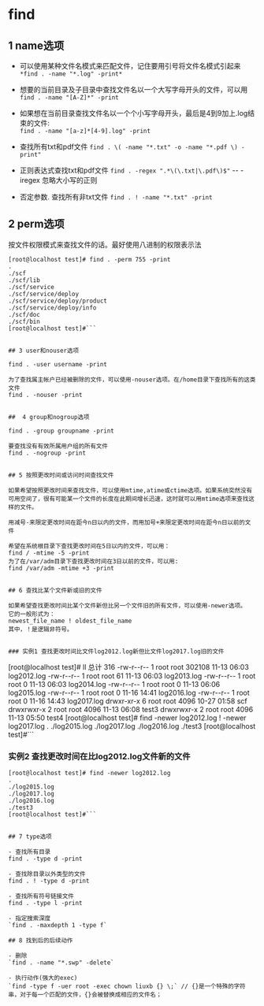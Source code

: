 # find


## 1 name选项  
- 可以使用某种文件名模式来匹配文件，记住要用引号将文件名模式引起来  
`*find . -name "*.log" -print*`  

- 想要的当前目录及子目录中查找文件名以一个大写字母开头的文件，可以用  
`find . -name "[A-Z]*" -print`  

- 如果想在当前目录查找文件名以一个个小写字母开头，最后是4到9加上.log结束的文件:  
`find . -name "[a-z]*[4-9].log" -print`  

- 查找所有txt和pdf文件
`find . \( -name "*.txt" -o -name "*.pdf \) -print"`

- 正则表达式查找txt和pdf文件
`find . -regex ".*\(\.txt|\.pdf\)$"`
-- -iregex 忽略大小写的正则

- 否定参数. 查找所有非txt文件
`find . ! -name "*.txt" -print`

## 2 perm选项  

按文件权限模式来查找文件的话。最好使用八进制的权限表示法  

```
[root@localhost test]# find . -perm 755 -print
.
./scf
./scf/lib
./scf/service
./scf/service/deploy
./scf/service/deploy/product
./scf/service/deploy/info
./scf/doc
./scf/bin
[root@localhost test]#```


## 3 user和nouser选项  

find . -user username -print  

为了查找属主帐户已经被删除的文件，可以使用-nouser选项。在/home目录下查找所有的这类文件  
find . -nouser -print  


##  4 group和nogroup选项  

find . -group groupname -print  

要查找没有有效所属用户组的所有文件  
find . -nogroup -print  


## 5 按照更改时间或访问时间查找文件 

如果希望按照更改时间来查找文件，可以使用mtime,atime或ctime选项。如果系统突然没有可用空间了，很有可能某一个文件的长度在此期间增长迅速，这时就可以用mtime选项来查找这样的文件。    

用减号-来限定更改时间在距今n日以内的文件，而用加号+来限定更改时间在距今n日以前的文件  

希望在系统根目录下查找更改时间在5日以内的文件，可以用：  
find / -mtime -5 -print  
为了在/var/adm目录下查找更改时间在3日以前的文件，可以用:  
find /var/adm -mtime +3 -print  


## 6 查找比某个文件新或旧的文件  

如果希望查找更改时间比某个文件新但比另一个文件旧的所有文件，可以使用-newer选项。
它的一般形式为：  
newest_file_name ! oldest_file_name  
其中，！是逻辑非符号。    


### 实例1 查找更改时间比文件log2012.log新但比文件log2017.log旧的文件  

```
[root@localhost test]# ll
总计 316
-rw-r--r-- 1 root root 302108 11-13 06:03 log2012.log
-rw-r--r-- 1 root root     61 11-13 06:03 log2013.log
-rw-r--r-- 1 root root      0 11-13 06:03 log2014.log
-rw-r--r-- 1 root root      0 11-13 06:06 log2015.log
-rw-r--r-- 1 root root      0 11-16 14:41 log2016.log
-rw-r--r-- 1 root root      0 11-16 14:43 log2017.log
drwxr-xr-x 6 root root   4096 10-27 01:58 scf
drwxrwxr-x 2 root root   4096 11-13 06:08 test3
drwxrwxr-x 2 root root   4096 11-13 05:50 test4
[root@localhost test]# find -newer log2012.log ! -newer log2017.log
.
./log2015.log
./log2017.log
./log2016.log
./test3
[root@localhost test]#```


### 实例2 查找更改时间在比log2012.log文件新的文件  

```
[root@localhost test]# find -newer log2012.log
.
./log2015.log
./log2017.log
./log2016.log
./test3
[root@localhost test]#```


## 7 type选项  

- 查找所有目录  
find . -type d -print  

- 查找除目录以外类型的文件  
find . ! -type d -print  

- 查找所有符号链接文件  
find . -type l -print  

- 指定搜索深度
`find . -maxdepth 1 -type f`

## 8 找到后的后续动作

- 删除
`find . -name "*.swp" -delete`

- 执行动作(强大的exec)
`find -type f -uer root -exec chown liuxb {} \;` // {}是一个特殊的字符串，对于每一个匹配的文件，{}会被替换成相应的文件名；
























